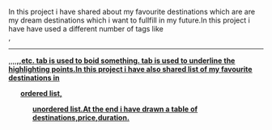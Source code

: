In this project i have shared about my favourite destinations which are are my dream destinations which i want to fullfill in my future.In this project i have have  used a different number of 
tags like <br>,<hr>,<tr>,<td>,<thead>,<strong>,<ins>,etc.<strong> tab is used to boid something.<ins> tab is used to underline the highlighting points.In this project i have also shared list of my 
favourite destinations in <ol> ordered list,<ul>unordered list.At the end  i have drawn a table of destinations,price,duration.
